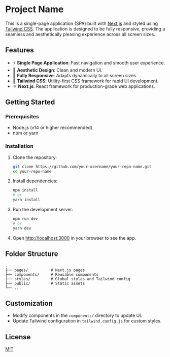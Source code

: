 # Project Name

This is a single-page application (SPA) built with [Next.js](https://nextjs.org/) and styled using [Tailwind CSS](https://tailwindcss.com/). The application is designed to be fully responsive, providing a seamless and aesthetically pleasing experience across all screen sizes.

## Features

- ⚡ **Single Page Application**: Fast navigation and smooth user experience.
- 🎨 **Aesthetic Design**: Clean and modern UI.
- 📱 **Fully Responsive**: Adapts dynamically to all screen sizes.
- 💨 **Tailwind CSS**: Utility-first CSS framework for rapid UI development.
- ⚛️ **Next.js**: React framework for production-grade web applications.

## Getting Started

### Prerequisites

- Node.js (v14 or higher recommended)
- npm or yarn

### Installation

1. Clone the repository:
   ```bash
   git clone https://github.com/your-username/your-repo-name.git
   cd your-repo-name
   ```

2. Install dependencies:
   ```bash
   npm install
   # or
   yarn install
   ```

3. Run the development server:
   ```bash
   npm run dev
   # or
   yarn dev
   ```

4. Open [http://localhost:3000](http://localhost:3000) in your browser to see the app.

## Folder Structure

```
.
├── pages/          # Next.js pages
├── components/     # Reusable components
├── styles/         # Global styles and Tailwind config
├── public/         # Static assets
└── ...
```

## Customization

- Modify components in the `components/` directory to update UI.
- Update Tailwind configuration in `tailwind.config.js` for custom styles.

## License

[MIT](LICENSE) 